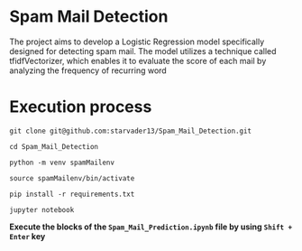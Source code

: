 # Spam Mail Detection
The project aims to develop a Logistic Regression model specifically designed for detecting spam mail. The model utilizes a technique called tfidfVectorizer, which enables it to evaluate the score of each mail by analyzing the frequency of recurring word

# Execution process

```
git clone git@github.com:starvader13/Spam_Mail_Detection.git
```

```
cd Spam_Mail_Detection
```

```
python -m venv spamMailenv
```
```
source spamMailenv/bin/activate
```

```
pip install -r requirements.txt
```

```
jupyter notebook
```

**Execute the blocks of the `Spam_Mail_Prediction.ipynb` file by using `Shift + Enter` key**